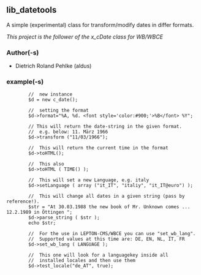 ## lib_datetools

A simple (experimental) class for transform/modify dates in differ formats.

*This project is the follower of the x_cDate class for WB/WBCE*
 
### Author(-s)
- Dietrich Roland Pehlke (aldus)

### example(-s)

			//	new instance
			$d = new c_date();

			//	setting the format
			$d->format="%A, %d. <font style='color:#900;'>%B</font> %Y";

			// This will return the date-string in the given format.
			//	e.g. below: 11. März 1966
			$d->transform ("11/03/1966");

			// 	This will return the current time in the format
			$d->toHTML();

			//	This also
			$d->toHTML ( TIME() );

			//	This will set a new Language, e.g. italy
			$d->setLanguage ( array ("it_IT", "italiy", "it_IT@euro") );

			//	This will change all dates in a given string (pass by reference!).
			$str = "At 30.03.1988 the new book of Mr. Unknown comes ... 12.2.1989 in Öttingen ";
			$d->parse_string ( $str );
			echo $str;
			
			//	For the use in LEPTON-CMS/WBCE you can use "set_wb_lang".
			//	Supported values at this time are: DE, EN, NL, IT, FR
			$d->set_wb_lang ( LANGUAGE );

			//	This one will look for a languagekey inside all
			//	installed locales and then use them
			$d->test_locale("de_AT", true);


